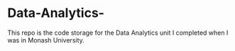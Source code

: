 # Data-Analytics-
This repo is the code storage for the Data Analytics unit I completed when I was in Monash University.
